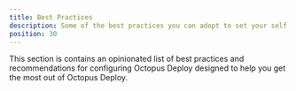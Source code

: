```yaml
---
title: Best Practices
description: Some of the best practices you can adopt to set your self up for success in using Octopus Deploy. 
position: 30
---
```


This section is contains an opinionated list of best practices and recommendations for configuring Octopus Deploy designed to help you get the most out of Octopus Deploy.